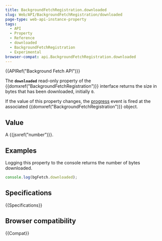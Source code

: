 ```yaml
---
title: BackgroundFetchRegistration.downloaded
slug: Web/API/BackgroundFetchRegistration/downloaded
page-type: web-api-instance-property
tags:
  - API
  - Property
  - Reference
  - downloaded
  - BackgroundFetchRegistration
  - Experimental
browser-compat: api.BackgroundFetchRegistration.downloaded
---
```

{{APIRef("Background Fetch API")}}

The **`downloaded`** read-only property of the {{domxref("BackgroundFetchRegistration")}} interface returns the size in bytes that has been downloaded, initially `0`.

If the value of this property changes, the [progress](/en-US/docs/Web/API/BackgroundFetchRegistration/progress_event) event is fired at the associated {{domxref("BackgroundFetchRegistration")}} object.

## Value

A {{jsxref("number")}}.

## Examples

Logging this property to the console returns the number of bytes downloaded.

```js
console.log(bgFetch.downloaded);
```

## Specifications

{{Specifications}}

## Browser compatibility

{{Compat}}
